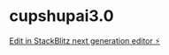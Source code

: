 # cupshupai3.0

[Edit in StackBlitz next generation editor ⚡️](https://stackblitz.com/~/github.com/Sid3106/cupshupai3.0)